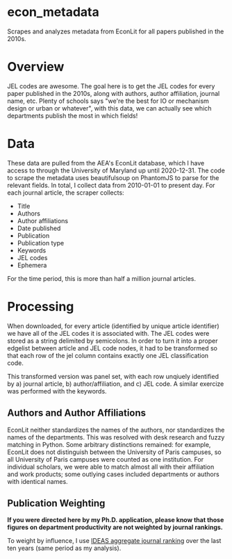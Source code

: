 # econ_metadata
Scrapes and analyzes metadata from EconLit for all papers published in the 2010s. 

# Overview

JEL codes are awesome. The goal here is to get the JEL codes for every paper published in the 2010s, along with authors, author affiliation, journal name, etc. Plenty of schools says "we're the best for IO or mechanism design or urban or whatever", with this data, we can actually see which departments publish the most in which fields!

# Data

These data are pulled from the AEA's EconLit database, which I have access to through the University of Maryland up until 2020-12-31. The code to scrape the metadata uses beautifulsoup on PhantomJS to parse for the relevant fields. In total, I collect data from 2010-01-01 to present day. For each journal article, the scraper collects:

* Title
* Authors
* Author affiliations
* Date published
* Publication
* Publication type
* Keywords
* JEL codes
* Ephemera

For the time period, this is more than half a million journal articles. 

# Processing

When downloaded, for every article (identified by unique article identifier) we have all of the JEL codes it is associated with. The JEL codes were stored as a string delimited by semicolons. In order to turn it into a proper edgelist between article and JEL code nodes, it had to be transformed so that each row of the jel column contains exactly one JEL classification code.

This transformed version was panel set, with each row unqiuely identified by a) journal article, b) author/affiliation, and c) JEL code. A similar exercize was performed with the keywords.

## Authors and Author Affiliations

EconLit neither standardizes the names of the authors, nor standardizes the names of the departments. This was resolved with desk research and fuzzy matching in Python. Some arbitrary distinctions remained: for example, EconLit does not distinguish between the University of Paris campuses, so all University of Paris campuses were counted as one institution. For individual scholars, we were able to match almost all with their affiliation and work products; some outlying cases included departments or authors with identical names. 

## Publication Weighting

**If you were directed here by my Ph.D. application, please know that those figures on department productivity are not weighted by journal rankings.**

To weight by influence, I use [IDEAS aggregate journal ranking](https://ideas.repec.org/top/top.journals.all10.html) over the last ten years (same period as my analysis).



